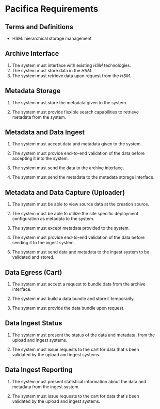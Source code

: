 # Pacifica Requirements

## Terms and Definitions

*   HSM: hierarchical storage management

## Archive Interface

1.  The system must interface with existing *HSM* technologies.
2.  The system must store data in the *HSM*.
3.  The system must retrieve data upon request from the *HSM*.

## Metadata Storage

1.  The system must store the metadata given to the system.

2.  The system must provide flexible search capabilities to retrieve
    metadata from the system.

## Metadata and Data Ingest

1.  The system must accept data and metadata given to the system.

2.  The system must provide end-to-end validation of the data before
    accepting it into the system.

3.  The system must send the data to the archive interface.

4.  The system must send the metadata to the metadata storage
    interface.

## Metadata and Data Capture (Uploader)

1.  The system must be able to view source data at the creation
    source.

2.  The system must be able to utilize the site specific deployment
    configuration as metadata to the system.

3.  The system must except metadata provided to the system.

4.  The system must provide end-to-end validation of the data before
    sending it to the ingest system.

5.  The system must send data and metadata to the ingest system to be
    validated and stored.

## Data Egress (Cart)

1.  The system must accept a request to bundle data from the archive
    interface.

2.  The system must build a data bundle and store it temporarily.

3.  The system must provide the data bundle upon request.

## Data Ingest Status

1.  The system must present the status of the data and metadata,
    from the upload and ingest systems.

2.  The system must issue requests to the cart for data that's been
    validated by the upload and ingest systems.

## Data Ingest Reporting

1.  The system must present statistical information about the data
    and metadata from the ingest system.

2.  The system must issue requests to the cart for data that's been
    validated by the upload and ingest systems.
